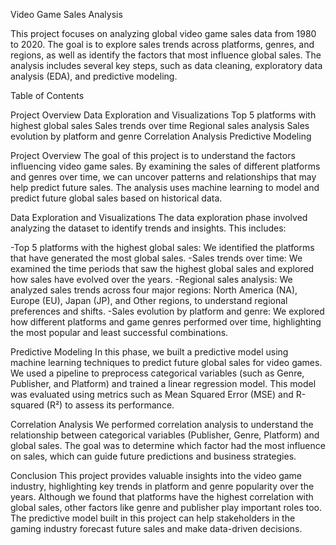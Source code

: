 Video Game Sales Analysis

This project focuses on analyzing global video game sales data from 1980 to 2020. The goal is to explore sales trends across platforms, genres, and regions, as well as identify the factors that most influence global sales. The analysis includes several key steps, such as data cleaning, exploratory data analysis (EDA), and predictive modeling.

Table of Contents

Project Overview
Data Exploration and Visualizations
    Top 5 platforms with highest global sales
    Sales trends over time
    Regional sales analysis
    Sales evolution by platform and genre
Correlation Analysis
Predictive Modeling

Project Overview
The goal of this project is to understand the factors influencing video game sales. By examining the sales of different platforms and genres over time, we can uncover patterns and relationships that may help predict future sales. The analysis uses machine learning to model and predict future global sales based on historical data.

Data Exploration and Visualizations
The data exploration phase involved analyzing the dataset to identify trends and insights. This includes:

-Top 5 platforms with the highest global sales: We identified the platforms that have generated the most global sales.
-Sales trends over time: We examined the time periods that saw the highest global sales and explored how sales have evolved over the years.
-Regional sales analysis: We analyzed sales trends across four major regions: North America (NA), Europe (EU), Japan (JP), and Other regions, to understand regional preferences and shifts.
-Sales evolution by platform and genre: We explored how different platforms and game genres performed over time, highlighting the most popular and least successful combinations.

Predictive Modeling
In this phase, we built a predictive model using machine learning techniques to predict future global sales for video games. We used a pipeline to preprocess categorical variables (such as Genre, Publisher, and Platform) and trained a linear regression model. This model was evaluated using metrics such as Mean Squared Error (MSE) and R-squared (R²) to assess its performance.

Correlation Analysis
We performed correlation analysis to understand the relationship between categorical variables (Publisher, Genre, Platform) and global sales. The goal was to determine which factor had the most influence on sales, which can guide future predictions and business strategies.

Conclusion
This project provides valuable insights into the video game industry, highlighting key trends in platform and genre popularity over the years. Although we found that platforms have the highest correlation with global sales, other factors like genre and publisher play important roles too. The predictive model built in this project can help stakeholders in the gaming industry forecast future sales and make data-driven decisions.

